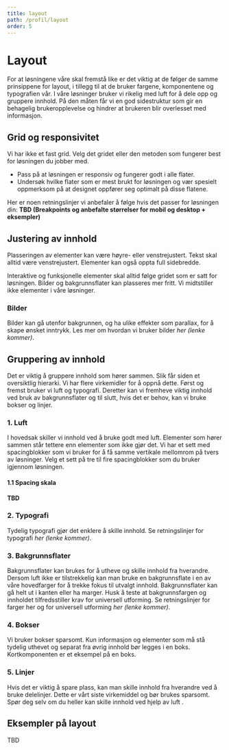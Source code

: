 ```yaml
---
title: layout
path: /profil/layout
order: 5
---
```


# Layout

For at løsningene våre skal fremstå like er det viktig at de følger de samme prinsippene for layout, i tillegg til at de bruker fargene, komponentene og typografien vår. I våre løsninger bruker vi rikelig med luft for å dele opp og gruppere innhold. På den måten får vi en god sidestruktur som gir en behagelig brukeropplevelse og hindrer at brukeren blir overlesset med informasjon.

## Grid og responsivitet

Vi har ikke et fast grid. Velg det gridet eller den metoden som fungerer best for løsningen du jobber med.

-   Pass på at løsningen er responsiv og fungerer godt i alle flater.
-   Undersøk hvilke flater som er mest brukt for løsningen og vær spesielt oppmerksom på at designet oppfører seg optimalt på disse flatene.

Her er noen retningslinjer vi anbefaler å følge hvis det passer for løsningen din:
**TBD (Breakpoints og anbefalte størrelser for mobil og desktop + eksempler)**

## Justering av innhold

Plasseringen av elementer kan være høyre- eller venstrejustert. Tekst skal alltid være venstrejustert. Elementer kan også oppta full sidebredde.

Interaktive og funksjonelle elementer skal alltid følge gridet som er satt for løsningen. Bilder og bakgrunnsflater kan plasseres mer fritt. Vi midtstiller ikke elementer i våre løsninger.

### Bilder

Bilder kan gå utenfor bakgrunnen, og ha ulike effekter som parallax, for å skape ønsket inntrykk. Les mer om hvordan vi bruker bilder _her (lenke kommer)_.

## Gruppering av innhold

Det er viktig å gruppere innhold som hører sammen. Slik får siden et oversiktlig hierarki. Vi har flere virkemidler for å oppnå dette. Først og fremst bruker vi luft og typografi. Deretter kan vi fremheve viktig innhold ved bruk av bakgrunnsflater og til slutt, hvis det er behov, kan vi bruke bokser og linjer.

### 1. Luft

I hovedsak skiller vi innhold ved å bruke godt med luft. Elementer som hører sammen står tettere enn elementer som ikke gjør det. Vi har et sett med spacingblokker som vi bruker for å få samme vertikale mellomrom på tvers av løsninger. Velg et sett på tre til fire spacingblokker som du bruker igjennom løsningen.

#### 1.1 Spacing skala

**TBD**

### 2. Typografi

Tydelig typografi gjør det enklere å skille innhold. Se retningslinjer for typografi _her (lenke kommer)_.

### 3. Bakgrunnsflater

Bakgrunnsflater kan brukes for å utheve og skille innhold fra hverandre. Dersom luft ikke er tilstrekkelig kan man bruke en bakgrunnsflate i en av våre hovedfarger for å trekke fokus til utvalgt innhold. Bakgrunnsflater kan gå helt ut i kanten eller ha marger. Husk å teste at bakgrunnsfargen og innholdet tilfredsstiller krav for universell utforming. Se retningslinjer for farger her og for universell utforming _her (lenke kommer)_.

### 4. Bokser

Vi bruker bokser sparsomt. Kun informasjon og elementer som må stå tydelig uthevet og separat fra øvrig innhold bør legges i en boks. Kortkomponenten er et eksempel på en boks.

### 5. Linjer

Hvis det er viktig å spare plass, kan man skille innhold fra hverandre ved å bruke delelinjer. Dette er vårt siste virkemiddel og bør brukes sparsomt. Spør deg selv om du heller kan skille innhold ved hjelp av luft .

## Eksempler på layout

TBD
